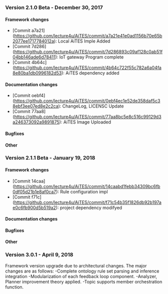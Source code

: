 ### Version 2.1.0 Beta - December 30, 2017 

#### Framework changes

- [Commit a7a21] (https://github.com/lecture4u/AiTES/commit/a7a21e41e0ad1156b70e65b2077ee1717784012a): Local AiTES Imple Added
- [Commit 7d286] (https://github.com/lecture4u/AiTES/commit/7d286893c09af128c0ab51f04bb146ade6d78411): IoT gateway Program complete
- [Commit 4b64c] (https://github.com/lecture4u/AiTES/commit/4b64c722f55c782a6a04fa8e80ba1db0996182d53): AiTES dependency added

#### Documentation changes

- [Commit oebf4] (https://github.com/lecture4u/AiTES/commit/0ebf4ec1e52de358daf5c38ebf3ee07ed8e2c2ca): ChangeLog, LICENSC Update
- [Commit 77aa8] (https://github.com/lecture4u/AiTES/commit/77aa8bc5e8c516c99129d3a246373092a9891875): AiTES Image Uploaded

#### Bugfixes


#### Other

### Version 2.1.1 Beta - January 19, 2018 

#### Framework changes

- [Commit 14caa] (https://github.com/lecture4u/AiTES/commit/14caabd1febb34309bc6fb0df05d21b1e8af0ca7): Rule configuration impl
- [Commit f71c] (https://github.com/lecture4u/AiTES/commit/f71c54b35f1826db92b197ae0c6fb900d5b519a2): project dependency modifyed

#### Documentation changes

#### Bugfixes

#### Other


### Version 3.0.1 - April 9, 2018
Framework version upgrade due to architectural changes. The major changes are as follows:
  -Complete ontology rule set parsing and inference integration
  -Modularization of each feedback loop component.
  -Analyzer, Planner improvement theory applied.
  -Topic supports member orchestration function.
